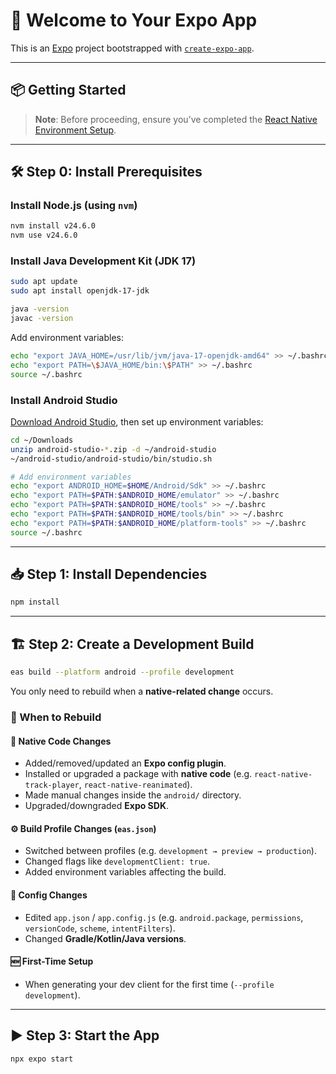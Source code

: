 # 🚀 Welcome to Your Expo App

This is an [Expo](https://expo.dev) project bootstrapped with [`create-expo-app`](https://www.npmjs.com/package/create-expo-app).

---

## 📦 Getting Started

> **Note**: Before proceeding, ensure you’ve completed the [React Native Environment Setup](https://reactnative.dev/docs/set-up-your-environment).

---

## 🛠 Step 0: Install Prerequisites

### Install Node.js (using `nvm`)
```sh
nvm install v24.6.0
nvm use v24.6.0
```

### Install Java Development Kit (JDK 17)
```sh
sudo apt update
sudo apt install openjdk-17-jdk

java -version
javac -version
```

Add environment variables:
```sh
echo "export JAVA_HOME=/usr/lib/jvm/java-17-openjdk-amd64" >> ~/.bashrc
echo "export PATH=\$JAVA_HOME/bin:\$PATH" >> ~/.bashrc
source ~/.bashrc
```

### Install Android Studio
[Download Android Studio](https://developer.android.com/studio), then set up environment variables:

```sh
cd ~/Downloads
unzip android-studio-*.zip -d ~/android-studio
~/android-studio/android-studio/bin/studio.sh

# Add environment variables
echo "export ANDROID_HOME=$HOME/Android/Sdk" >> ~/.bashrc
echo "export PATH=$PATH:$ANDROID_HOME/emulator" >> ~/.bashrc
echo "export PATH=$PATH:$ANDROID_HOME/tools" >> ~/.bashrc
echo "export PATH=$PATH:$ANDROID_HOME/tools/bin" >> ~/.bashrc
echo "export PATH=$PATH:$ANDROID_HOME/platform-tools" >> ~/.bashrc
source ~/.bashrc
```

---

## 📥 Step 1: Install Dependencies
```sh
npm install
```

---

## 🏗 Step 2: Create a Development Build
```sh
eas build --platform android --profile development
```

You only need to rebuild when a **native-related change** occurs.

### 🔁 When to Rebuild

#### 🔧 Native Code Changes
- Added/removed/updated an **Expo config plugin**.  
- Installed or upgraded a package with **native code** (e.g. `react-native-track-player`, `react-native-reanimated`).  
- Made manual changes inside the `android/` directory.  
- Upgraded/downgraded **Expo SDK**.  

#### ⚙️ Build Profile Changes (`eas.json`)
- Switched between profiles (e.g. `development → preview → production`).  
- Changed flags like `developmentClient: true`.  
- Added environment variables affecting the build.  

#### 📱 Config Changes
- Edited `app.json` / `app.config.js` (e.g. `android.package`, `permissions`, `versionCode`, `scheme`, `intentFilters`).  
- Changed **Gradle/Kotlin/Java versions**.  

#### 🆕 First-Time Setup
- When generating your dev client for the first time (`--profile development`).  

---

## ▶️ Step 3: Start the App
```sh
npx expo start
```